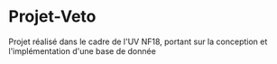 # Projet-Veto
Projet réalisé dans le cadre de l'UV NF18, portant sur la conception et l'implémentation d'une base de donnée
